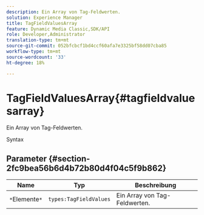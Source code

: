 ```yaml
---
description: Ein Array von Tag-Feldwerten.
solution: Experience Manager
title: TagFieldValuesArray
feature: Dynamic Media Classic,SDK/API
role: Developer,Administrator
translation-type: tm+mt
source-git-commit: 052bfcbcf1bd4ccf60afa7e3325bf58dd07cba85
workflow-type: tm+mt
source-wordcount: '33'
ht-degree: 18%

---
```



# TagFieldValuesArray{#tagfieldvaluesarray}

Ein Array von Tag-Feldwerten.

Syntax

## Parameter {#section-2fc9bea56b6d4b72b80d4f04c5f9b862}

| Name | Typ | Beschreibung |
|---|---|---|
| `*`Elemente`*` | `types:TagFieldValues` | Ein Array von Tag-Feldwerten. |

